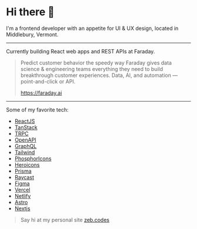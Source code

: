 # Hi there 👋

I'm a frontend developer with an appetite for UI & UX design, located in Middlebury, Vermont.

---

Currently building React web apps and REST APIs at Faraday.

> Predict customer behavior the speedy way
> Faraday gives data science & engineering teams everything they need to build breakthrough customer experiences. Data, AI, and automation — point-and-click or API.
>
> https://faraday.ai

---

Some of my favorite tech:
- [ReactJS](https://reactjs.org/)
- [TanStack](https://tanstack.com/)
- [TRPC](https://trpc.io/)
- [OpenAPI](https://swagger.io/specification/)
- [GraphQL](https://graphql.org/)
- [Tailwind](https://tailwindcss.com/)
- [PhosphorIcons](https://phosphoricons.com/)
- [Heroicons](https://heroicons.com/) 
- [Prisma](https://www.prisma.io/)
- [Raycast](https://www.raycast.com/)
- [Figma](http://figma.com/)
- [Vercel](https://vercel.com/)
- [Netlify](https://www.netlify.com/)
- [Astro](https://astro.build/)
- [Nextjs](https://nextjs.org/)

> Say hi at my personal site [zeb.codes](https://zeb.codes) 
